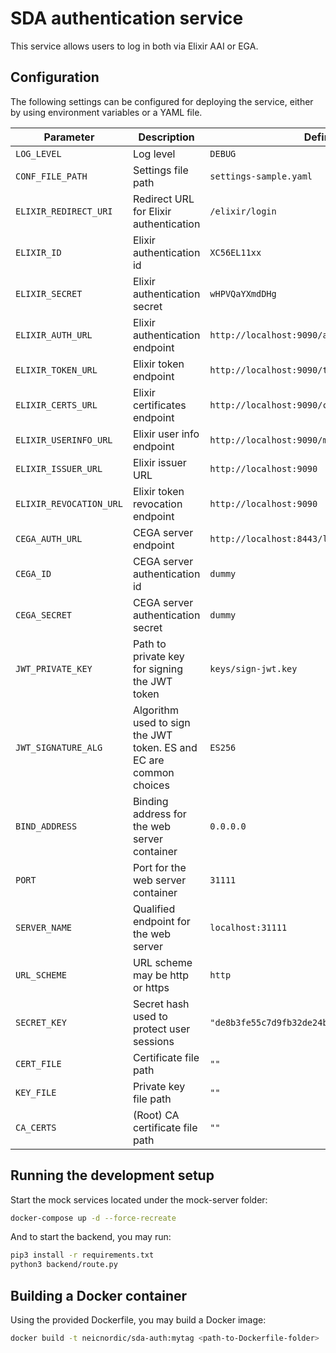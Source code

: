 # SDA authentication service

This service allows users to log in both via Elixir AAI or EGA.

## Configuration

The following settings can be configured for deploying the service, either by using environment variables or a YAML file.

Parameter | Description | Defined value
--------- | ----------- | -------
`LOG_LEVEL` | Log level | `DEBUG`
`CONF_FILE_PATH` | Settings file path | `settings-sample.yaml`
`ELIXIR_REDIRECT_URI` | Redirect URL for Elixir authentication | `/elixir/login`
`ELIXIR_ID` | Elixir authentication id | `XC56EL11xx`
`ELIXIR_SECRET` | Elixir authentication secret | `wHPVQaYXmdDHg`
`ELIXIR_AUTH_URL` | Elixir authentication endpoint | `http://localhost:9090/auth`
`ELIXIR_TOKEN_URL` | Elixir token endpoint | `http://localhost:9090/token`
`ELIXIR_CERTS_URL` | Elixir certificates endpoint | `http://localhost:9090/certs`
`ELIXIR_USERINFO_URL` | Elixir user info endpoint | `http://localhost:9090/me`
`ELIXIR_ISSUER_URL` | Elixir issuer URL | `http://localhost:9090`
`ELIXIR_REVOCATION_URL` | Elixir token revocation endpoint | `http://localhost:9090`
`CEGA_AUTH_URL` | CEGA server endpoint | `http://localhost:8443/lega/v1/legas/users/`
`CEGA_ID` | CEGA server authentication id | `dummy`
`CEGA_SECRET` | CEGA server authentication secret | `dummy`
`JWT_PRIVATE_KEY` | Path to private key for signing the JWT token | `keys/sign-jwt.key`
`JWT_SIGNATURE_ALG` | Algorithm used to sign the JWT token. ES and EC are common choices | `ES256`
`BIND_ADDRESS` | Binding address for the web server container | `0.0.0.0`
`PORT` | Port for the web server container | `31111`
`SERVER_NAME` | Qualified endpoint for the web server | `localhost:31111`
`URL_SCHEME` | URL scheme may be http or https | `http`
`SECRET_KEY` | Secret hash used to protect user sessions | `"de8b3fe55c7d9fb32de24b8428470876f00021f88c9eb7ff"`
`CERT_FILE` | Certificate file path | `""`
`KEY_FILE` | Private key file path | `""`
`CA_CERTS` | (Root) CA certificate file path | `""`

## Running the development setup

Start the mock services located under the mock-server folder:

```bash
docker-compose up -d --force-recreate
```

And to start the backend, you may run:

```bash
pip3 install -r requirements.txt
python3 backend/route.py
```

## Building a Docker container

Using the provided Dockerfile, you may build a Docker image:

```bash
docker build -t neicnordic/sda-auth:mytag <path-to-Dockerfile-folder>
```
